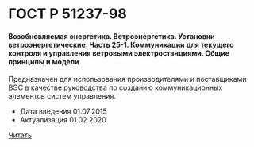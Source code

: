 # ГОСТ Р 51237-98

#### Возобновляемая энергетика. Ветроэнергетика. Установки ветроэнергетические. Часть 25-1. Коммуникации для текущего контроля и управления ветровыми электростанциями. Общие принципы и модели

Предназначен для использования производителями и поставщиками ВЭС в качестве руководства по созданию коммуникационных элементов систем управления.

- Дата введения	01.07.2015
- Актуализация	01.02.2020

<a href="~/files/54418.25.1-2013.pdf" onclick="openPdf('54418.25.1-2013.pdf', 'application/pdf');"> Читать</a>